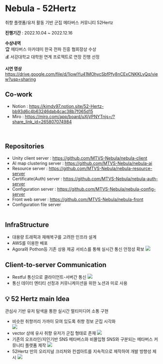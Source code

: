 Nebula - 52Hertz
=============
취향 플랫폼/유저 활동 기반 군집 메타버스 커뮤니티 52Hertz<br>

<b>진행기간</b> : 2022.10.04 ~ 2022.12.16 <br>

<b>수상내역</b> <br>
🏆 메타버스 아카데미 한국 전파 진흥 협회장상 수상<br>
💰 서강대학교 대학원 연계 프로젝트로 연장 진행 선정<br>

<b>시연 영상</b><br>
https://drive.google.com/file/d/1jowlYu41MOhycSbfPfy8nCExCNKKLyQq/view?usp=sharing


## Co-work
- Notion : https://kimdy97.notion.site/52-Hertz-bb93d6c4b63246dab4cac38b7f065d15
- Miro : https://miro.com/app/board/uXjVPNYTnjs=/?share_link_id=265807074984
<br>

## Repositories
- Unity client server : https://github.com/MTVS-Nebula/nebula-client
- AI map clustering server : https://github.com/MTVS-Nebula/nebula-ai
- Resource server : https://github.com/MTVS-Nebula/nebula-resource-server
- Certificate(Auth) server : https://github.com/MTVS-Nebula/nebula-auth-server
- Configuration server : https://github.com/MTVS-Nebula/nebula-config-server
- Front web server : https://github.com/MTVS-Nebula/nebula-front
- Configuration file server
<br><br>

## InfraStructure
- 대용량 트래픽과 재해복구를 고려한 인프라 설계
- AWS를 이용한 배포
- Agora와 Pothon등 기존 상용 제공 서비스를 통해 실시간 통신 안정성 확보
  ![](https://cdn.discordapp.com/attachments/1020207271692738623/1058674857069522964/image.png)

## Client-to-server Communication
- Restful 통신으로 클라이언트-서버간 통신
  ![](https://cdn.discordapp.com/attachments/1020207271692738623/1058676390557401130/image.png)
- 통신 데이터 엔티티 선정과 커뮤니케이션을 위한 노션과 미로 사용

## 💡 52 Hertz main Idea 
관심사 기반 유저 탐색을 통한 실시간 멀티미디어 소통 구현
- 비슷한 취향끼리 가까이 모여 있도록 취향 정보 군집 시각화 <br>
![](https://cdn.discordapp.com/attachments/1020207271692738623/1058671600137949194/image.png)
- vector 상에 유사 취향 유저가 군집 형태로 존재
![](https://cdn.discordapp.com/attachments/1020207271692738623/1058672363597729823/image.png)
- 기존의 오프라인/지인기반 SNS 메타버스와 비몰입형 SNS와 구분되는 메타버스 커뮤니티 플랫폼 제작
![](https://cdn.discordapp.com/attachments/1020207271692738623/1058672880457613322/image.png)
- 52Hertz 만의 오리지널 크리처와 컨셉아트를 지속적으로 제작하여 개발 방향성 제시
![](https://cdn.discordapp.com/attachments/1020207271692738623/1058673984184537168/image.png)
<br><br>

